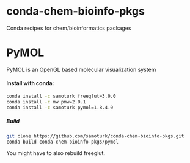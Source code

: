 # conda-chem-bioinfo-pkgs
Conda recipes for chem/bioinformatics packages

# PyMOL
PyMOL is an OpenGL based molecular visualization system

#### Install with conda:
```bash
conda install -c samoturk freeglut=3.0.0 
conda install -c mw pmw=2.0.1
conda install -c samoturk pymol=1.8.4.0 
```

##### Build
```bash
git clone https://github.com/samoturk/conda-chem-bioinfo-pkgs.git
conda build conda-chem-bioinfo-pkgs/pymol
```
You might have to also rebuild freeglut.
